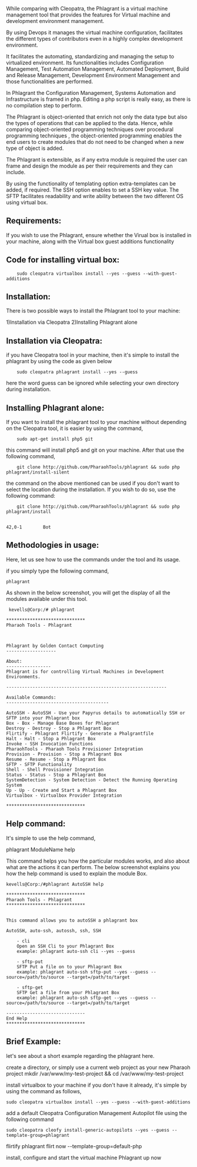 While comparing with Cleopatra, the Phlagrant is a virtual machine management tool that provides the features for Virtual machine and development environment management.

By using Devops it manages the virtual machine configuration, facilitates the different types of contributors even in a highly complex development environment.

It facilitates the automating, standardizing and managing the setup to virtualized environment. Its functionalities includes Configuration Management, Test Automation Management, Automated Deployment, Build and Release Management, Development Environment Management and those functionalities are performed.

In Phlagrant the Configuration Management, Systems Automation and Infrastructure is framed in php. Editing a php script is really easy, as there is no compilation step to perform.

The Phlagrant is object-oriented that enrich not only the data type but also the types of operations that can be applied to the data. Hence, while comparing object-oriented programming techniques over procedural programming techniques , the object-oriented programming enables the end users to create modules that do not need to be changed when a new type of object is added.

The Phlagrant is extensible, as if any extra module is required the user can frame and design the module as per their requirements and they can include.

By using the functionality of templating option extra-templates can be added, if required. The SSH option enables to set a SSH key value. The SFTP facilitates readability and write ability between the two different OS using virtual box.

Requirements:
------------

If you wish to use the Phlagrant, ensure whether the Virual box is installed in your machine, along with the Virtual box guest additions functionality

Code for installing virtual box:
-------------------------------

        sudo cleopatra virtualbox install --yes --guess --with-guest-additions

Installation:
-------------

There is two possible ways to install the Phlagrant tool to your machine:

1)Installation via Cleopatra
2)Installing Phlagrant alone

Installation via Cleopatra:
---------------------------

if you have Cleopatra tool in your machine, then it's simple to install the phlagrant by using the code as given below

        sudo cleopatra phlagrant install --yes --guess

here the word guess can be ignored while selecting your own directory during installation.

Installing Phlagrant alone:
---------------------------

If you want to install the phlagrant tool to your machine without depending on the Cleopatra tool, it is easier by using the command,

        sudo apt-get install php5 git
        
this command will install php5 and git on your machine. After that use the following command,

        git clone http://github.com/PharaohTools/phlagrant && sudo php phlagrant/install-silent

the command on the above mentioned can be used if you don't want to select the location during the installation. If you wish to do so, use the following command:

        git clone http://github.com/PharaohTools/phlagrant && sudo php phlagrant/install

                                                                                                                             42,0-1        Bot
Methodologies in usage:
-----------------------

Here, let us see how to use the commands under the tool and its usage.

if you simply type the following command,

    phlagrant

As shown in the below screenshot, you will get the display of all the modules available under this tool.

     kevells@Corp:/# phlagrant

    ******************************
    Pharaoh Tools - Phlagrant



    Phlagrant by Golden Contact Computing
    -------------------

    About:
    -----------------
    Phlagrant is for controlling Virtual Machines in Development Environments.

    -------------------------------------------------------------

    Available Commands:
    ---------------------------------------

    AutoSSH - AutoSSH - Use your Papyrus details to automatically SSH or SFTP into your Phlagrant box
    Box - Box - Manage Base Boxes for Phlagrant
    Destroy - Destroy - Stop a Phlagrant Box
    Flirtify - Phlagrant Flirtify - Generate a Phalgrantfile
    Halt - Halt - Stop a Phlagrant Box
    Invoke - SSH Invocation Functions
    PharaohTools - Pharaoh Tools Provisioner Integration
    Provision - Provision - Stop a Phlagrant Box
    Resume - Resume - Stop a Phlagrant Box
    SFTP - SFTP Functionality
    Shell - Shell Provisioner Integration
    Status - Status - Stop a Phlagrant Box
    SystemDetection - System Detection - Detect the Running Operating System
    Up - Up - Create and Start a Phlagrant Box
    Virtualbox - Virtualbox Provider Integration

    ******************************


Help command:
-------------

It's simple to use the help command,

  phlagrant ModuleName help

This command helps you how the particular modules works, and also about what are the actions it can perform.
The below screenshot explains you how the help command is used to explain the module Box.

    kevells@Corp:/#phlagrant AutoSSH help

    ******************************
    Pharaoh Tools - Phlagrant
    ******************************


    This command allows you to autoSSH a phlagrant box

    AutoSSH, auto-ssh, autossh, ssh, SSH

        - cli
        Open an SSH Cli to your Phlagrant Box
        example: phlagrant auto-ssh cli --yes --guess

        - sftp-put
        SFTP Put a file on to your Phlagrant Box
        example: phlagrant auto-ssh sftp-put --yes --guess --source=/path/to/source --target=/path/to/target

        - sftp-get
        SFTP Get a file from your Phlagrant Box
        example: phlagrant auto-ssh sftp-get --yes --guess --source=/path/to/source --target=/path/to/target

    ------------------------------
    End Help
    ******************************

Brief Example:
-------------

let's see about a short example regarding the phlagrant here.

create a directory, or simply use a current web project as your new Pharaoh project mkdir /var/www/my-test-project && cd /var/www/my-test-project

install virtualbox to your machine if you don't have it already, it's simple by using the command as follows,

    sudo cleopatra virtualbox install --yes --guess --with-guest-additions

add a default Cleopatra Configuration Management Autopilot file using the following command

    sudo cleopatra cleofy install-generic-autopilots --yes --guess --template-group=phlagrant

flirtify phlagrant flirt now --template-group=default-php

install, configure and start the virtual machine Phlagrant up now

